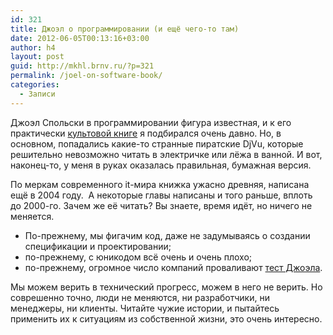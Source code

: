 ```yaml
---
id: 321
title: Джоэл о программировании (и ещё чего-то там)
date: 2012-06-05T00:13:16+03:00
author: h4
layout: post
guid: http://mkhl.brnv.ru/?p=321
permalink: /joel-on-software-book/
categories:
  - Записи
---
```

Джоэл Спольски в программировании фигура известная, и к его практически [культовой книге](http://www.books.ru/books/dzhoel-o-programmirovanii-419540/?partner=256958) я подбирался очень давно. Но, в основном, попадались какие-то странные пиратские DjVu, которые решительно невозможно читать в электричке или лёжа в ванной. И вот, наконец-то, у меня в руках оказалась правильная, бумажная версия.

По меркам современного it-мира книжка ужасно древняя, написана ещё в 2004 году.  А некоторые главы написаны и того раньше, вплоть до 2000-го. Зачем же её читать? Вы знаете, время идёт, но ничего не меняется.

  * По-прежнему, мы фигачим код, даже не задумываясь о создании спецификации и проектировании;
  * по-прежнему, с юникодом всё очень и очень плохо;
  * по-прежнему, огромное число компаний проваливают [тест Джоэла](http://russian.joelonsoftware.com/Articles/TheJoelTest.html).

Мы можем верить в технический прогресс, можем в него не верить. Но соврешенно точно, люди не меняются, ни разработчики, ни менеджеры, ни клиенты. Читайте чужие истории, и пытайтесь применить их к ситуациям из собственной жизни, это очень интересно.